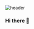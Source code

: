 ![header](https://capsule-render.vercel.app/api?type=slice&color=auto&height=300&section=header&text=Hello&desc=%20%20%20I'm%20Do10&fontAlign=90&fontAlignY=30&descSize=50&descAlign=95&descAlignY=40&rotate=20&fontSize=50&descSize=30)


### Hi there 👋

<!--
**2do10/2do10** is a ✨ _special_ ✨ repository because its `README.md` (this file) appears on your GitHub profile.

Here are some ideas to get you started:

- 🔭 I’m currently working on ...
- 🌱 I’m currently learning ...
- 👯 I’m looking to collaborate on ...
- 🤔 I’m looking for help with ...
- 💬 Ask me about ...
- 📫 How to reach me: ...
- 😄 Pronouns: ...
- ⚡ Fun fact: ...
-->
